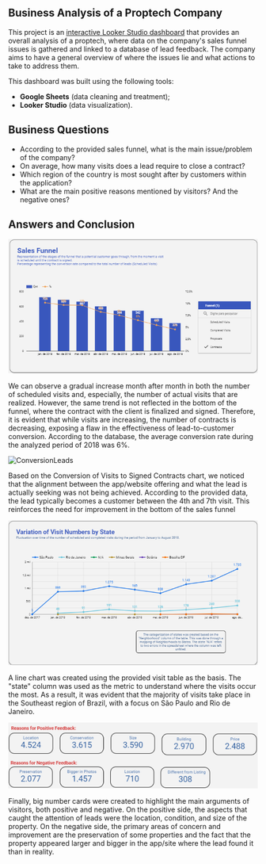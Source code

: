## Business Analysis of a Proptech Company
This project is an [interactive Looker Studio dashboard](https://lookerstudio.google.com/reporting/8c8084c4-de29-4d9b-aeaf-e582c2ab9f23/page/QHAID) that provides an overall analysis of a proptech, where data on the company's sales funnel issues is gathered and linked to a database of lead feedback. The company aims to have a general overview of where the issues lie and what actions to take to address them.

This dashboard was built using the following tools:
- **Google Sheets** (data cleaning and treatment);
- **Looker Studio** (data visualization).

## Business Questions
- According to the provided sales funnel, what is the main issue/problem of the company?
- On average, how many visits does a lead require to close a contract?
- Which region of the country is most sought after by customers within the application?
- What are the main positive reasons mentioned by visitors? And the negative ones?

## Answers and Conclusion

![SalesFunnel](sales-funnel.png)

We can observe a gradual increase month after month in both the number of scheduled visits and, especially, the number of actual visits that are realized. However, the same trend is not reflected in the bottom of the funnel, where the contract with the client is finalized and signed. Therefore, it is evident that while visits are increasing, the number of contracts is decreasing, exposing a flaw in the effectiveness of lead-to-customer conversion. According to the database, the average conversion rate during the analyzed period of 2018 was 6%.


![ConversionLeads](conversion_leads.png)

Based on the Conversion of Visits to Signed Contracts chart, we noticed that the alignment between the app/website offering and what the lead is actually seeking was not being achieved. According to the provided data, the lead typically becomes a customer between the 4th and 7th visit. This reinforces the need for improvement in the bottom of the sales funnel


![VisitsPerRegion](region-visits.png)

A line chart was created using the provided visit table as the basis. The "state" column was used as the metric to understand where the visits occur the most. As a result, it was evident that the majority of visits take place in the Southeast region of Brazil, with a focus on São Paulo and Rio de Janeiro.


![BigNumbers](big-numbers.png)

Finally, big number cards were created to highlight the main arguments of visitors, both positive and negative.
On the positive side, the aspects that caught the attention of leads were the location, condition, and size of the property.
On the negative side, the primary areas of concern and improvement are the preservation of some properties and the fact that the property appeared larger and bigger in the app/site where the lead found it than in reality.
